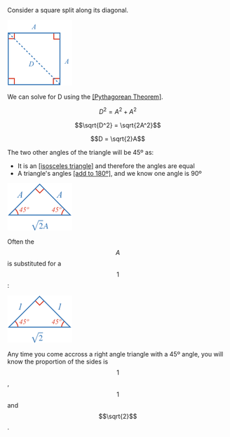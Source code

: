 Consider a square split along its diagonal.

![](square.png)

We can solve for D using the [[Pythagorean Theorem]]((qr,'Math/Geometry_1/RightAngleTriangles/base/Pythagorus',#00756F)).

$$D^2 = A^2 + A^2$$

$$\sqrt{D^2} = \sqrt{2A^2}$$

$$D = \sqrt{2}A$$

The two other angles of the triangle will be 45º as:
  * It is an [[isosceles triangle]]((qr,'Math/Geometry_1/Isosceles/base/Main',#00756F)) and therefore the angles are equal
  * A triangle's angles [[add to 180º]]((qr,'Math/Geometry_1/Triangles/base/AngleSum',#00756F)), and we know one angle is 90º

![](tri.png)

Often the $$A$$ is substituted for a $$1$$:

![](final.png)

Any time you come accross a right angle triangle with a 45º angle, you will know the proportion of the sides is $$1$$, $$1$$ and $$\sqrt{2}$$.

<!-- ## Pythagorean Theorem

### Example Equation:

$$\definecolor{g}{RGB}{29,177,0}\definecolor{b}{RGB}{0,118,186}\definecolor{r}{RGB}{238,34,12}\definecolor{v}{RGB}{203,41,123}\defineColor{gr}{100,100,100}$$

### Example Image
![](./test-image.png)

### Example QR
[[here]]((qr,'Math/Geometry_1/Triangles/base/AngleSumPres',#00756F)) -->